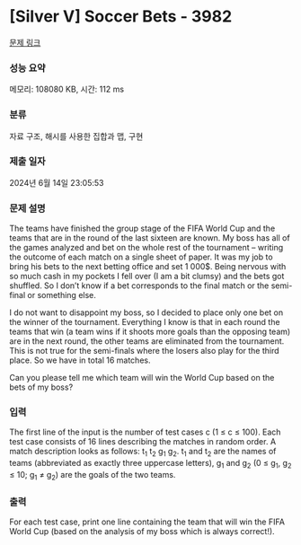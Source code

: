 # [Silver V] Soccer Bets - 3982 

[문제 링크](https://www.acmicpc.net/problem/3982) 

### 성능 요약

메모리: 108080 KB, 시간: 112 ms

### 분류

자료 구조, 해시를 사용한 집합과 맵, 구현

### 제출 일자

2024년 6월 14일 23:05:53

### 문제 설명

<p>The teams have finished the group stage of the FIFA World Cup and the teams that are in the round of the last sixteen are known. My boss has all of the games analyzed and bet on the whole rest of the tournament – writing the outcome of each match on a single sheet of paper. It was my job to bring his bets to the next betting office and set 1 000<span>$</span>. Being nervous with so much cash in my pockets I fell over (I am a bit clumsy) and the bets got shuffled. So I don’t know if a bet corresponds to the final match or the semi-final or something else.</p>

<p>I do not want to disappoint my boss, so I decided to place only one bet on the winner of the tournament. Everything I know is that in each round the teams that win (a team wins if it shoots more goals than the opposing team) are in the next round, the other teams are eliminated from the tournament. This is not true for the semi-finals where the losers also play for the third place. So we have in total 16 matches.</p>

<p>Can you please tell me which team will win the World Cup based on the bets of my boss?</p>

### 입력 

 <p>The first line of the input is the number of test cases c (1 ≤ c ≤ 100). Each test case consists of 16 lines describing the matches in random order. A match description looks as follows: t<sub>1</sub> t<sub>2</sub> g<sub>1</sub> g<sub>2</sub>. t<sub>1</sub> and t<sub>2</sub> are the names of teams (abbreviated as exactly three uppercase letters), g<sub>1</sub> and g<sub>2</sub> (0 ≤ g<sub>1</sub>, g<sub>2</sub> ≤ 10; g<sub>1</sub> ≠ g<sub>2</sub>) are the goals of the two teams.</p>

### 출력 

 <p>For each test case, print one line containing the team that will win the FIFA World Cup (based on the analysis of my boss which is always correct!).</p>

